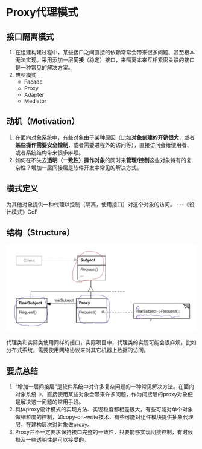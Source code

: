 # Proxy代理模式

## 接口隔离模式

1. 在组建构建过程中，某些接口之间直接的依赖常常会带来很多问题、甚至根本无法实现。采用添加一层**间接**（稳定）接口，来隔离本来互相紧密关联的接口是一种常见的解决方案。
2. 典型模式
    * Facade
    * Proxy
    * Adapter
    * Mediator

## 动机（Motivation）

1. 在面向对象系统中，有些对象由于某种原因（比如**对象创建的开销很大**，或者**某些操作需要安全控制**，或者需要进程外的访问等），直接访问会给使用者、或者系统结构带来很多麻烦。
2. 如何在不失去**透明（一致性）操作对象**的同时来**管理/控制**这些对象特有的复杂性？增加一层间接层是软件开发中常见的解决方式。

## 模式定义

为其他对象提供一种代理以控制（隔离，使用接口）对这个对象的访问。
                                                ---《设计模式》GoF

## 结构（Structure）

![20200102205355.png](https://raw.githubusercontent.com/SunshlnW/Design-Mode/master/image/Proxy%E4%BB%A3%E7%90%86%E6%A8%A1%E5%BC%8F/20200102205355.png)

代理类和实际类使用同样的接口，实际项目中，代理类的实现可能会很麻烦，比如分布式系统，需要使用网络协议来对其它机器上数据的访问。
## 要点总结

1. “增加一层间接层”是软件系统中对许多复杂问题的一种常见解决方法。在面向对象系统中，直接使用某些对象会带来许多问题，作为间接层的proxy对象便是解决这一问题的常用手段。
2. 具体proxy设计模式的实现方法、实现粒度都相差很大，有些可能对单个对象做细粒度的控制，如copy-on-write技术，有些可能对组件模块提供抽象代理层，在建构层次对对象做proxy。
3. Proxy并不一定要求保持接口完整的一致性，只要能够实现间接控制，有时候损及一些透明性是可以接受的。
